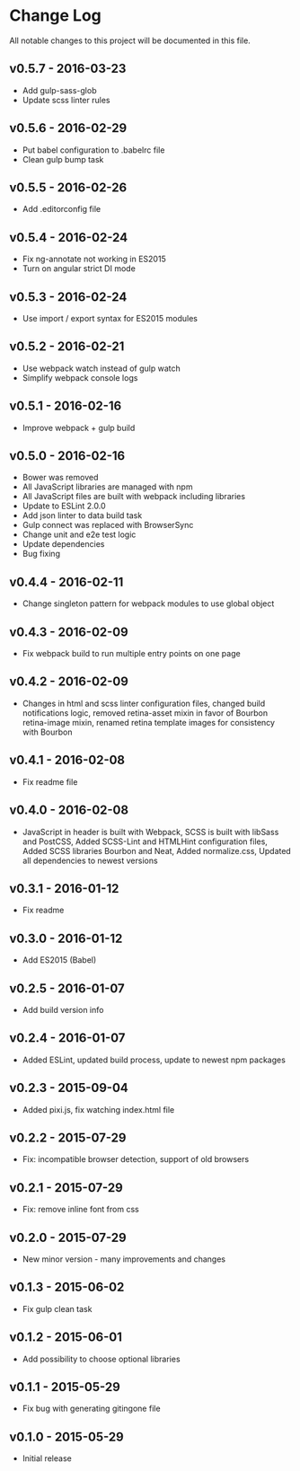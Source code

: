 # Change Log
All notable changes to this project will be documented in this file.

## v0.5.7 - 2016-03-23
- Add gulp-sass-glob
- Update scss linter rules

## v0.5.6 - 2016-02-29
- Put babel configuration to .babelrc file
- Clean gulp bump task

## v0.5.5 - 2016-02-26
- Add .editorconfig file

## v0.5.4 - 2016-02-24
- Fix ng-annotate not working in ES2015
- Turn on angular strict DI mode

## v0.5.3 - 2016-02-24
- Use import / export syntax for ES2015 modules

## v0.5.2 - 2016-02-21
- Use webpack watch instead of gulp watch
- Simplify webpack console logs

## v0.5.1 - 2016-02-16
- Improve webpack + gulp build

## v0.5.0 - 2016-02-16
- Bower was removed
- All JavaScript libraries are managed with npm
- All JavaScript files are built with webpack including libraries
- Update to ESLint 2.0.0
- Add json linter to data build task
- Gulp connect was replaced with BrowserSync
- Change unit and e2e test logic
- Update dependencies
- Bug fixing

## v0.4.4 - 2016-02-11
- Change singleton pattern for webpack modules to use global object

## v0.4.3 - 2016-02-09
- Fix webpack build to run multiple entry points on one page

## v0.4.2 - 2016-02-09
- Changes in html and scss linter configuration files, changed build notifications logic,
  removed retina-asset mixin in favor of Bourbon retina-image mixin, renamed retina template images
  for consistency with Bourbon

## v0.4.1 - 2016-02-08
- Fix readme file

## v0.4.0 - 2016-02-08
- JavaScript in header is built with Webpack, SCSS is built with libSass and PostCSS,
  Added SCSS-Lint and HTMLHint configuration files, Added SCSS libraries Bourbon and Neat,
  Added normalize.css, Updated all dependencies to newest versions

## v0.3.1 - 2016-01-12
- Fix readme

## v0.3.0 - 2016-01-12
- Add ES2015 (Babel)

## v0.2.5 - 2016-01-07
- Add build version info

## v0.2.4 - 2016-01-07
- Added ESLint, updated build process, update to newest npm packages

## v0.2.3 - 2015-09-04
- Added pixi.js, fix watching index.html file

## v0.2.2 - 2015-07-29
- Fix: incompatible browser detection, support of old browsers

## v0.2.1 - 2015-07-29
- Fix: remove inline font from css

## v0.2.0 - 2015-07-29
- New minor version - many improvements and changes

## v0.1.3 - 2015-06-02
- Fix gulp clean task

## v0.1.2 - 2015-06-01
- Add possibility to choose optional libraries

## v0.1.1 - 2015-05-29
- Fix bug with generating gitingone file

## v0.1.0 - 2015-05-29
- Initial release
